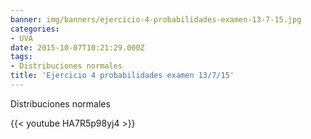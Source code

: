 ```yaml
---
banner: img/banners/ejercicio-4-probabilidades-examen-13-7-15.jpg
categories:
- UVA
date: 2015-10-07T10:21:29.000Z
tags:
- Distribuciones normales
title: 'Ejercicio 4 probabilidades examen 13/7/15'
---
```


Distribuciones normales

{{< youtube HA7R5p98yj4 >}}
